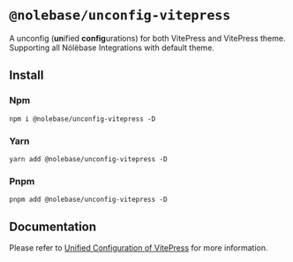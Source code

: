 # `@nolebase/unconfig-vitepress`

A unconfig (**un**ified **config**urations) for both VitePress and VitePress theme. Supporting all Nólëbase Integrations with default theme.

## Install

### Npm

```shell
npm i @nolebase/unconfig-vitepress -D
```

### Yarn

```shell
yarn add @nolebase/unconfig-vitepress -D
```

### Pnpm

```shell
pnpm add @nolebase/unconfig-vitepress -D
```

## Documentation

Please refer to [Unified Configuration of VitePress](https://nolebase-integrations.ayaka.io/en/integrations/unconfig-vitepress/) for more information.
